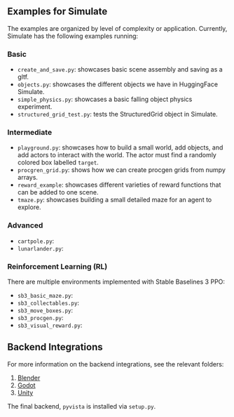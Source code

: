## Examples for Simulate

The examples are organized by level of complexity or application. 
Currently, Simulate has the following examples running:

### Basic
* `create_and_save.py`: showcases basic scene assembly and saving as a gltf.
* `objects.py`: showcases the different objects we have in HuggingFace Simulate.
* `simple_physics.py`: showcases a basic falling object physics experiment.
* `structured_grid_test.py`: tests the StructuredGrid object in Simulate.

### Intermediate
* `playground.py`: showcases how to build a small world, add objects, and add actors to interact with the world. The actor must find a randomly colored box labelled `target`.
* `procgren_grid.py`: shows how we can create procgen grids from numpy arrays.
* `reward_example`: showcases different varieties of reward functions that can be added to one scene.
* `tmaze.py`: showcases building a small detailed maze for an agent to explore.

### Advanced
* `cartpole.py`:
* `lunarlander.py`:

### Reinforcement Learning (RL)
There are multiple environments implemented with Stable Baselines 3 PPO:
* `sb3_basic_maze.py`:
* `sb3_collectables.py`:
* `sb3_move_boxes.py`:
* `sb3_procgen.py`:
* `sb3_visual_reward.py`:

## Backend Integrations
For more information on the backend integrations, see the relevant folders:
1. [Blender](../integrations/Blender)
2. [Godot](../integrations/Godot)
3. [Unity](../integrations/Unity)

The final backend, `pyvista` is installed via `setup.py`.